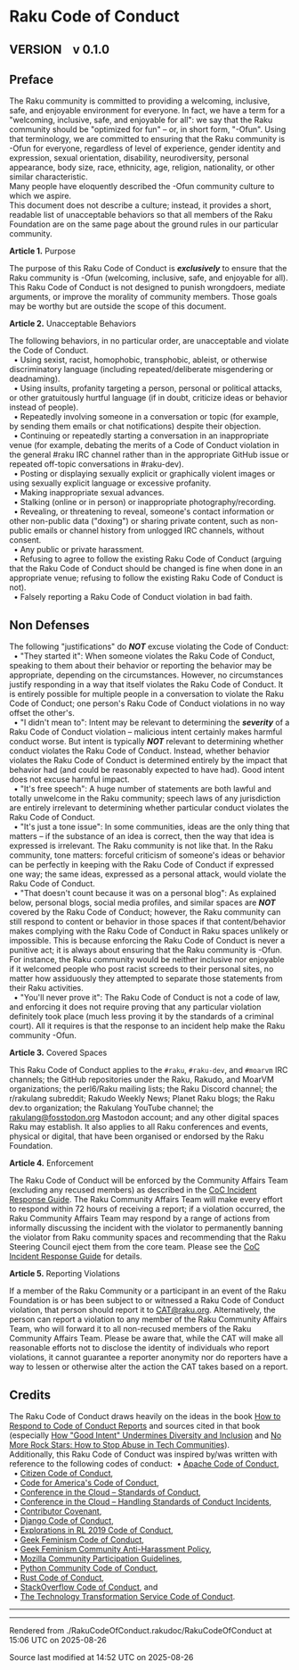 
# Raku Code of Conduct


<div id="VERSION&nbsp;&nbsp;&nbsp;&nbsp;v 0.1.0"></div><div id="VERSION"></div>

## VERSION&nbsp;&nbsp;&nbsp;&nbsp;v 0.1.0
<div id="Preface"></div>

## Preface
<span class="para" id="ead3a97"></span>The Raku community is committed to providing a welcoming, inclusive, safe, and enjoyable environment for everyone. In fact, we have a term for a "welcoming, inclusive, safe, and enjoyable for all": we say that the Raku community should be "optimized for fun" – or, in short form, "-Ofun". Using that terminology, we are committed to ensuring that the Raku community is -Ofun for everyone, regardless of level of experience, gender identity and expression, sexual orientation, disability, neurodiversity, personal appearance, body size, race, ethnicity, age, religion, nationality, or other similar characteristic.   
<span class="para" id="51b31f1"></span>Many people have eloquently described the -Ofun community culture to which we aspire.   
<span class="para" id="66775b2"></span>This document does not describe a culture; instead, it provides a short, readable list of unacceptable behaviors so that all members of the Raku Foundation are on the same page about the ground rules in our particular community.   

**Article 1.** Purpose  

<span class="para" id="e44d4a7"></span>The purpose of this Raku Code of Conduct is ***exclusively*** to ensure that the Raku community is -Ofun (welcoming, inclusive, safe, and enjoyable for all).   
<span class="para" id="99179ca"></span>This Raku Code of Conduct is not designed to punish wrongdoers, mediate arguments, or improve the morality of community members. Those goals may be worthy but are outside the scope of this document.   

**Article 2.** Unacceptable Behaviors  

<span class="para" id="a8cb2c4"></span>The following behaviors, in no particular order, are unacceptable and violate the Code of Conduct.   
&nbsp;&nbsp;• Using sexist, racist, homophobic, transphobic, ableist, or otherwise discriminatory language (including repeated/deliberate misgendering or deadnaming).  
&nbsp;&nbsp;• Using insults, profanity targeting a person, personal or political attacks, or other gratuitously hurtful language (if in doubt, criticize ideas or behavior instead of people).  
&nbsp;&nbsp;• Repeatedly involving someone in a conversation or topic (for example, by sending them emails or chat notifications) despite their objection.  
&nbsp;&nbsp;• Continuing or repeatedly starting a conversation in an inappropriate venue (for example, debating the merits of a Code of Conduct violation in the general #raku IRC channel rather than in the appropriate GitHub issue or repeated off-topic conversations in #raku-dev).  
&nbsp;&nbsp;• Posting or displaying sexually explicit or graphically violent images or using sexually explicit language or excessive profanity.  
&nbsp;&nbsp;• Making inappropriate sexual advances.  
&nbsp;&nbsp;• Stalking (online or in person) or inappropriate photography/recording.  
&nbsp;&nbsp;• Revealing, or threatening to reveal, someone's contact information or other non-public data ("doxing") or sharing private content, such as non-public emails or channel history from unlogged IRC channels, without consent.  
&nbsp;&nbsp;• Any public or private harassment.  
&nbsp;&nbsp;• <span class="para" id="7abb904"></span>Refusing to agree to follow the existing Raku Code of Conduct (arguing that the Raku Code of Conduct should be changed is fine when done in an appropriate venue; refusing to follow the existing Raku Code of Conduct is not).  
&nbsp;&nbsp;• <span class="para" id="9e8e223"></span>Falsely reporting a Raku Code of Conduct violation in bad faith.  

<div id="Non Defenses"></div><div id="Non_Defenses"></div>

## Non Defenses
<span class="para" id="2782ca3"></span>The following "justifications" do ***NOT*** excuse violating the Code of Conduct:   
&nbsp;&nbsp;• <span class="para" id="eab6687"></span>"They started it": When someone violates the Raku Code of Conduct, speaking to them about their behavior or reporting the behavior may be appropriate, depending on the circumstances. However, no circumstances justify responding in a way that itself violates the Raku Code of Conduct. It is entirely possible for multiple people in a conversation to violate the Raku Code of Conduct; one person's Raku Code of Conduct violations in no way offset the other's.  
&nbsp;&nbsp;• <span class="para" id="4227d12"></span>"I didn't mean to": Intent may be relevant to determining the ***severity*** of a Raku Code of Conduct violation – malicious intent certainly makes harmful conduct worse. But intent is typically ***NOT*** relevant to determining whether conduct violates the Raku Code of Conduct. Instead, whether behavior violates the Raku Code of Conduct is determined entirely by the impact that behavior had (and could be reasonably expected to have had). Good intent does not excuse harmful impact.  
&nbsp;&nbsp;• <span class="para" id="8567a1b"></span>"It's free speech": A huge number of statements are both lawful and totally unwelcome in the Raku community; speech laws of any jurisdiction are entirely irrelevant to determining whether particular conduct violates the Raku Code of Conduct.  
&nbsp;&nbsp;• <span class="para" id="c278a16"></span>"It's just a tone issue": In some communities, ideas are the only thing that matters – if the substance of an idea is correct, then the way that idea is expressed is irrelevant. The Raku community is not like that. In the Raku community, tone matters: forceful criticism of someone's ideas or behavior can be perfectly in keeping with the Raku Code of Conduct if expressed one way; the same ideas, expressed as a personal attack, would violate the Raku Code of Conduct.  
&nbsp;&nbsp;• <span class="para" id="bf19456"></span>"That doesn't count because it was on a personal blog": As explained below, personal blogs, social media profiles, and similar spaces are ***NOT*** covered by the Raku Code of Conduct; however, the Raku community can still respond to content or behavior in those spaces if that content/behavior makes complying with the Raku Code of Conduct in Raku spaces unlikely or impossible. This is because enforcing the Raku Code of Conduct is never a punitive act; it is always about ensuring that the Raku community is -Ofun. For instance, the Raku community would be neither inclusive nor enjoyable if it welcomed people who post racist screeds to their personal sites, no matter how assiduously they attempted to separate those statements from their Raku activities.  
&nbsp;&nbsp;• <span class="para" id="44d6a65"></span>"You'll never prove it": The Raku Code of Conduct is not a code of law, and enforcing it does not require proving that any particular violation definitely took place (much less proving it by the standards of a criminal court). All it requires is that the response to an incident help make the Raku community -Ofun.  

**Article 3.** Covered Spaces  

<span class="para" id="c5e7806"></span>This Raku Code of Conduct applies to the `#raku`, `#raku-dev`, and `#moarvm` IRC channels; the GitHub repositories under the Raku, Rakudo, and MoarVM organizations; the perl6/Raku mailing lists; the Raku Discord channel; the r/rakulang subreddit; Rakudo Weekly News; Planet Raku blogs; the Raku dev.to organization; the Rakulang YouTube channel; the rakulang@fosstodon.org Mastodon account; and any other digital spaces Raku may establish. It also applies to all Raku conferences and events, physical or digital, that have been organised or endorsed by the Raku Foundation.   

**Article 4.** Enforcement  

<span class="para" id="f0225c8"></span>The Raku Code of Conduct will be enforced by the Community Affairs Team (excluding any recused members) as described in the [CoC Incident Response Guide](incident_response). The Raku Community Affairs Team will make every effort to respond within 72 hours of receiving a report; if a violation occurred, the Raku Community Affairs Team may respond by a range of actions from informally discussing the incident with the violator to permanently banning the violator from Raku community spaces and recommending that the Raku Steering Council eject them from the core team. Please see the [CoC Incident Response Guide](allowed-responses) for details.   

**Article 5.** Reporting Violations  

<span class="para" id="2b3e2b3"></span>If a member of the Raku Community or a participant in an event of the Raku Foundation is or has been subject to or witnessed a Raku Code of Conduct violation, that person should report it to CAT@raku.org. Alternatively, the person can report a violation to any member of the Raku Community Affairs Team, who will forward it to all non-recused members of the Raku Community Affairs Team. Please be aware that, while the CAT will make all reasonable efforts not to disclose the identity of individuals who report violations, it cannot guarantee a reporter anonymity nor do reporters have a way to lessen or otherwise alter the action the CAT takes based on a report.   
<div id="Credits"></div>

## Credits
<span class="para" id="cc4a94d"></span>The Raku Code of Conduct draws heavily on the ideas in the book [How to Respond to Code of Conduct Reports](https://frameshiftconsulting.com/code-of-conduct-book/) and sources cited in that book (especially [How "Good Intent" Undermines Diversity and Inclusion](https://thebias.com/2017/09/26/how-good-intent-undermines-diversity-and-inclusion/) and [No More Rock Stars: How to Stop Abuse in Tech Communities](https://hypatia.ca/2016/06/21/no-more-rock-stars/)).   
<span class="para" id="e8199bb"></span>Additionally, this Raku Code of Conduct was inspired by/was written with reference to the following codes of conduct:&nbsp;&nbsp;• <span class="para" id="a5e3d22"></span>[Apache Code of Conduct](https://www.apache.org/foundation/policies/conduct.html),  
&nbsp;&nbsp;• <span class="para" id="d33d542"></span>[Citizen Code of Conduct](https://github.com/stumpsyn/policies/blob/master/citizen_code_of_conduct.md),  
&nbsp;&nbsp;• <span class="para" id="3da2895"></span>[Code for America's Code of Conduct](https://github.com/codeforamerica/codeofconduct/blob/master/code-of-conduct-en.md),  
&nbsp;&nbsp;• <span class="para" id="1efcaca"></span>[Conference in the Cloud – Standards of Conduct](https://perlconference.us/tpc-2020-cloud/standards-of-conduct/),  
&nbsp;&nbsp;• <span class="para" id="586f744"></span>[Conference in the Cloud – Handling Standards of Conduct Incidents](https://perlconference.us/tpc-2020-cloud/handling-standards-of-conduct-incidents/),  
&nbsp;&nbsp;• <span class="para" id="465402e"></span>[Contributor Covenant](https://www.contributor-covenant.org/version/2/0/code_of_conduct/),  
&nbsp;&nbsp;• <span class="para" id="b29a065"></span>[Django Code of Conduct](https://www.djangoproject.com/conduct/),  
&nbsp;&nbsp;• <span class="para" id="5d2debd"></span>[Explorations in RL 2019 Code of Conduct](https://sites.google.com/view/erl-2019/code-of-conduct),  
&nbsp;&nbsp;• <span class="para" id="f065d14"></span>[Geek Feminism Code of Conduct](https://geekfeminismdotorg.wordpress.com/about/code-of-conduct/),  
&nbsp;&nbsp;• <span class="para" id="5b0a728"></span>[Geek Feminism Community Anti-Harassment Policy](https://geekfeminism.wikia.org/wiki/Community_anti-harassment/Policy),  
&nbsp;&nbsp;• <span class="para" id="825870a"></span>[Mozilla Community Participation Guidelines](https://www.mozilla.org/en-US/about/governance/policies/participation/),  
&nbsp;&nbsp;• <span class="para" id="15356f2"></span>[Python Community Code of Conduct](https://www.python.org/psf/conduct/),  
&nbsp;&nbsp;• <span class="para" id="c1960b0"></span>[Rust Code of Conduct](https://www.rust-lang.org/policies/code-of-conduct),  
&nbsp;&nbsp;• <span class="para" id="f20acac"></span>[StackOverflow Code of Conduct](https://stackoverflow.com/conduct), and  
&nbsp;&nbsp;• <span class="para" id="f688995"></span>[The Technology Transformation Service Code of Conduct](https://github.com/18F/code-of-conduct/blob/master/code-of-conduct.md).  




----

----

Rendered from ./RakuCodeOfConduct.rakudoc/RakuCodeOfConduct at 15:06 UTC on 2025-08-26

Source last modified at 14:52 UTC on 2025-08-26

